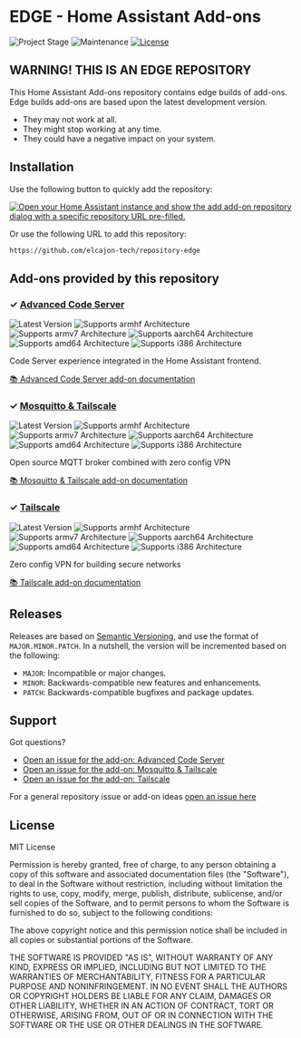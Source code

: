 # EDGE - Home Assistant Add-ons

![Project Stage][project-stage-shield]
![Maintenance][maintenance-shield]
[![License][license-shield]](LICENSE.md)


## WARNING! THIS IS AN EDGE REPOSITORY

This Home Assistant Add-ons repository contains edge builds of add-ons. Edge
builds add-ons are based upon the latest development version.

- They may not work at all.
- They might stop working at any time.
- They could have a negative impact on your system.

## Installation

Use the following button to quickly add the repository:

[![Open your Home Assistant instance and show the add add-on repository dialog with a specific repository URL pre-filled.](https://my.home-assistant.io/badges/supervisor_add_addon_repository.svg)](https://my.home-assistant.io/redirect/supervisor_add_addon_repository/?repository_url=https%3A%2F%2Fgithub.com%2Felcajon-tech%2Frepository-edge)

Or use the following URL to add this repository:

```txt
https://github.com/elcajon-tech/repository-edge
```

## Add-ons provided by this repository

### &#10003; [Advanced Code Server][addon-code-server]

![Latest Version][code-server-version-shield]
![Supports armhf Architecture][code-server-armhf-shield]
![Supports armv7 Architecture][code-server-armv7-shield]
![Supports aarch64 Architecture][code-server-aarch64-shield]
![Supports amd64 Architecture][code-server-amd64-shield]
![Supports i386 Architecture][code-server-i386-shield]

Code Server experience integrated in the Home Assistant frontend.

[:books: Advanced Code Server add-on documentation][addon-doc-code-server]

### &#10003; [Mosquitto & Tailscale][addon-mosquitto-tailscale]

![Latest Version][mosquitto-tailscale-version-shield]
![Supports armhf Architecture][mosquitto-tailscale-armhf-shield]
![Supports armv7 Architecture][mosquitto-tailscale-armv7-shield]
![Supports aarch64 Architecture][mosquitto-tailscale-aarch64-shield]
![Supports amd64 Architecture][mosquitto-tailscale-amd64-shield]
![Supports i386 Architecture][mosquitto-tailscale-i386-shield]

Open source MQTT broker combined with zero config VPN

[:books: Mosquitto & Tailscale add-on documentation][addon-doc-mosquitto-tailscale]

### &#10003; [Tailscale][addon-tailscale]

![Latest Version][tailscale-version-shield]
![Supports armhf Architecture][tailscale-armhf-shield]
![Supports armv7 Architecture][tailscale-armv7-shield]
![Supports aarch64 Architecture][tailscale-aarch64-shield]
![Supports amd64 Architecture][tailscale-amd64-shield]
![Supports i386 Architecture][tailscale-i386-shield]

Zero config VPN for building secure networks

[:books: Tailscale add-on documentation][addon-doc-tailscale]

## Releases

Releases are based on [Semantic Versioning][semver], and use the format
of ``MAJOR.MINOR.PATCH``. In a nutshell, the version will be incremented
based on the following:

- ``MAJOR``: Incompatible or major changes.
- ``MINOR``: Backwards-compatible new features and enhancements.
- ``PATCH``: Backwards-compatible bugfixes and package updates.

## Support

Got questions?

- [Open an issue for the add-on: Advanced Code Server][code-server-issue]
- [Open an issue for the add-on: Mosquitto & Tailscale][mosquitto-tailscale-issue]
- [Open an issue for the add-on: Tailscale][tailscale-issue]

For a general repository issue or add-on ideas [open an issue here][issue]

## License

MIT License

Permission is hereby granted, free of charge, to any person obtaining a copy
of this software and associated documentation files (the "Software"), to deal
in the Software without restriction, including without limitation the rights
to use, copy, modify, merge, publish, distribute, sublicense, and/or sell
copies of the Software, and to permit persons to whom the Software is
furnished to do so, subject to the following conditions:

The above copyright notice and this permission notice shall be included in all
copies or substantial portions of the Software.

THE SOFTWARE IS PROVIDED "AS IS", WITHOUT WARRANTY OF ANY KIND, EXPRESS OR
IMPLIED, INCLUDING BUT NOT LIMITED TO THE WARRANTIES OF MERCHANTABILITY,
FITNESS FOR A PARTICULAR PURPOSE AND NONINFRINGEMENT. IN NO EVENT SHALL THE
AUTHORS OR COPYRIGHT HOLDERS BE LIABLE FOR ANY CLAIM, DAMAGES OR OTHER
LIABILITY, WHETHER IN AN ACTION OF CONTRACT, TORT OR OTHERWISE, ARISING FROM,
OUT OF OR IN CONNECTION WITH THE SOFTWARE OR THE USE OR OTHER DEALINGS IN THE
SOFTWARE.

[addon-code-server]: https://github.com/elcajon-tech/addon-code-server/tree/c2b864b
[addon-doc-code-server]: https://github.com/elcajon-tech/addon-code-server/blob/c2b864b/README.md
[code-server-issue]: https://github.com/elcajon-tech/addon-code-server/issues
[code-server-version-shield]: https://img.shields.io/badge/version-c2b864b-blue.svg
[code-server-aarch64-shield]: https://img.shields.io/badge/aarch64-yes-green.svg
[code-server-amd64-shield]: https://img.shields.io/badge/amd64-yes-green.svg
[code-server-armhf-shield]: https://img.shields.io/badge/armhf-no-red.svg
[code-server-armv7-shield]: https://img.shields.io/badge/armv7-no-red.svg
[code-server-i386-shield]: https://img.shields.io/badge/i386-no-red.svg
[addon-mosquitto-tailscale]: https://github.com/elcajon-tech/addon-mosquitto-tailscale/tree/bcaa381
[addon-doc-mosquitto-tailscale]: https://github.com/elcajon-tech/addon-mosquitto-tailscale/blob/bcaa381/README.md
[mosquitto-tailscale-issue]: https://github.com/elcajon-tech/addon-mosquitto-tailscale/issues
[mosquitto-tailscale-version-shield]: https://img.shields.io/badge/version-bcaa381-blue.svg
[mosquitto-tailscale-aarch64-shield]: https://img.shields.io/badge/aarch64-yes-green.svg
[mosquitto-tailscale-amd64-shield]: https://img.shields.io/badge/amd64-yes-green.svg
[mosquitto-tailscale-armhf-shield]: https://img.shields.io/badge/armhf-yes-green.svg
[mosquitto-tailscale-armv7-shield]: https://img.shields.io/badge/armv7-yes-green.svg
[mosquitto-tailscale-i386-shield]: https://img.shields.io/badge/i386-yes-green.svg
[addon-tailscale]: https://github.com/elcajon-tech/addon-tailscale/tree/9e83579
[addon-doc-tailscale]: https://github.com/elcajon-tech/addon-tailscale/blob/9e83579/README.md
[tailscale-issue]: https://github.com/elcajon-tech/addon-tailscale/issues
[tailscale-version-shield]: https://img.shields.io/badge/version-9e83579-blue.svg
[tailscale-aarch64-shield]: https://img.shields.io/badge/aarch64-yes-green.svg
[tailscale-amd64-shield]: https://img.shields.io/badge/amd64-yes-green.svg
[tailscale-armhf-shield]: https://img.shields.io/badge/armhf-yes-green.svg
[tailscale-armv7-shield]: https://img.shields.io/badge/armv7-yes-green.svg
[tailscale-i386-shield]: https://img.shields.io/badge/i386-yes-green.svg
[issue]: https://github.com/elcajon-tech/repository-edge/issues
[license-shield]: https://img.shields.io/github/license/elcajon-tech/repository-edge.svg
[maintenance-shield]: https://img.shields.io/maintenance/yes/2023.svg
[project-stage-shield]: https://img.shields.io/badge/project%20stage-experimental-yellow.svg
[semver]: http://semver.org/spec/v2.0.0.html